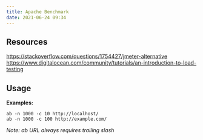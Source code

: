 ```yaml
---
title: Apache Benchmark
date: 2021-06-24 09:34
---
```


## Resources
https://stackoverflow.com/questions/1754427/jmeter-alternative
https://www.digitalocean.com/community/tutorials/an-introduction-to-load-testing

## Usage

**Examples:**
```
ab -n 1000 -c 10 http://localhost/
ab -n 1000 -c 100 http://example.com/
```
_Note: ab URL always requires trailing slash_

```
 
